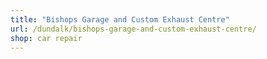 ```yaml
---
title: "Bishops Garage and Custom Exhaust Centre"
url: /dundalk/bishops-garage-and-custom-exhaust-centre/
shop: car repair
---
```

